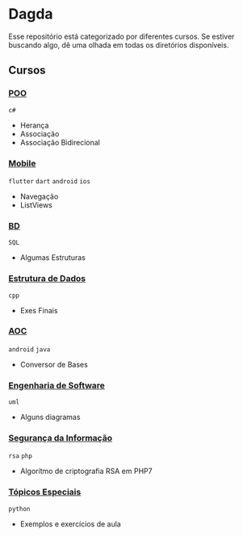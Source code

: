 # Dagda

Esse repositório está categorizado por diferentes cursos. Se estiver buscando algo, dê uma olhada em todas os diretórios disponíveis.

## Cursos

### [POO](https://github.com/victorandeloci/dagda/tree/master/poo)
  
  <code>c#</code>
  
  * Herança
  * Associação
  * Associação Bidirecional
  
### [Mobile](https://github.com/victorandeloci/dagda/tree/master/mobile)
  
  <code>flutter</code> <code>dart</code> <code>android</code> <code>ios</code>
  
  * Navegação
  * ListViews
  
### [BD](https://github.com/victorandeloci/dagda/tree/master/bd)
  
  <code>SQL</code>
  
  * Algumas Estruturas
  
### [Estrutura de Dados](https://github.com/victorandeloci/dagda/tree/master/estrutura-dados)
  
  <code>cpp</code>
  
  * Exes Finais  
  
### [AOC](https://github.com/victorandeloci/dagda/tree/master/aoc)
  
  <code>android</code> <code>java</code>
  
  * Conversor de Bases
  
### [Engenharia de Software](https://github.com/victorandeloci/dagda/tree/master/eng-software)
  
  <code>uml</code>
  
  * Alguns diagramas
  
### [Segurança da Informação](https://github.com/victorandeloci/dagda/tree/master/seguranca)

  <code>rsa</code> <code>php</code>
  
  * Algorítmo de criptografia RSA em PHP7

### [Tópicos Especiais](https://github.com/victorandeloci/dagda/tree/master/topicos-especiais)

  <code>python</code>
  
  * Exemplos e exercícios de aula
